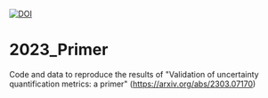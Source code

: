 

[![DOI](https://zenodo.org/badge/613322074.svg)](https://zenodo.org/badge/latestdoi/613322074)




# 2023_Primer

Code and data to reproduce the results of 
"Validation of uncertainty quantification metrics: a primer"
(https://arxiv.org/abs/2303.07170)
